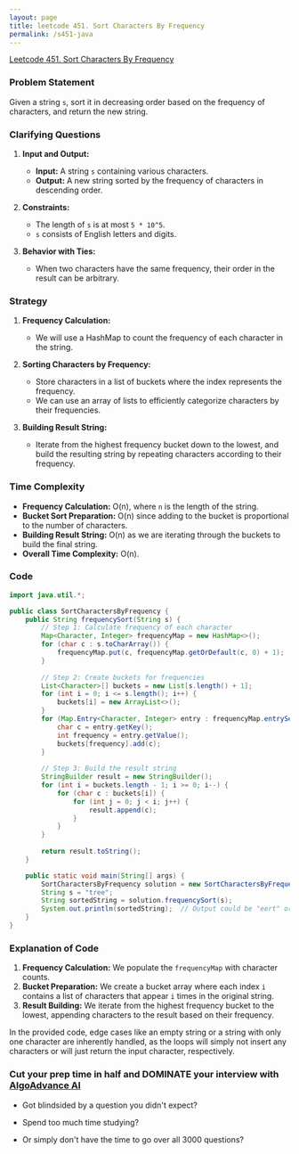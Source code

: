 ```yaml
---
layout: page
title: leetcode 451. Sort Characters By Frequency
permalink: /s451-java
---
```

[Leetcode 451. Sort Characters By Frequency](https://algoadvance.github.io/algoadvance/l451)
### Problem Statement
Given a string `s`, sort it in decreasing order based on the frequency of characters, and return the new string.

### Clarifying Questions
1. **Input and Output:**
    - **Input:** A string `s` containing various characters.
    - **Output:** A new string sorted by the frequency of characters in descending order.

2. **Constraints:**
    - The length of `s` is at most `5 * 10^5`.
    - `s` consists of English letters and digits.

3. **Behavior with Ties:**
    - When two characters have the same frequency, their order in the result can be arbitrary.

### Strategy
1. **Frequency Calculation:**
    - We will use a HashMap to count the frequency of each character in the string.

2. **Sorting Characters by Frequency:**
    - Store characters in a list of buckets where the index represents the frequency. 
    - We can use an array of lists to efficiently categorize characters by their frequencies.

3. **Building Result String:**
    - Iterate from the highest frequency bucket down to the lowest, and build the resulting string by repeating characters according to their frequency.

### Time Complexity
- **Frequency Calculation:** O(n), where `n` is the length of the string.
- **Bucket Sort Preparation:** O(n) since adding to the bucket is proportional to the number of characters.
- **Building Result String:** O(n) as we are iterating through the buckets to build the final string.
- **Overall Time Complexity:** O(n).

### Code

```java
import java.util.*;

public class SortCharactersByFrequency {
    public String frequencySort(String s) {
        // Step 1: Calculate frequency of each character
        Map<Character, Integer> frequencyMap = new HashMap<>();
        for (char c : s.toCharArray()) {
            frequencyMap.put(c, frequencyMap.getOrDefault(c, 0) + 1);
        }
        
        // Step 2: Create buckets for frequencies
        List<Character>[] buckets = new List[s.length() + 1];
        for (int i = 0; i <= s.length(); i++) {
            buckets[i] = new ArrayList<>();
        }
        for (Map.Entry<Character, Integer> entry : frequencyMap.entrySet()) {
            char c = entry.getKey();
            int frequency = entry.getValue();
            buckets[frequency].add(c);
        }
        
        // Step 3: Build the result string
        StringBuilder result = new StringBuilder();
        for (int i = buckets.length - 1; i >= 0; i--) {
            for (char c : buckets[i]) {
                for (int j = 0; j < i; j++) {
                    result.append(c);
                }
            }
        }
        
        return result.toString();
    }

    public static void main(String[] args) {
        SortCharactersByFrequency solution = new SortCharactersByFrequency();
        String s = "tree";
        String sortedString = solution.frequencySort(s);
        System.out.println(sortedString);  // Output could be "eert" or "eetr"
    }
}
```

### Explanation of Code
1. **Frequency Calculation:** We populate the `frequencyMap` with character counts.
2. **Bucket Preparation:** We create a bucket array where each index `i` contains a list of characters that appear `i` times in the original string.
3. **Result Building:** We iterate from the highest frequency bucket to the lowest, appending characters to the result based on their frequency.

In the provided code, edge cases like an empty string or a string with only one character are inherently handled, as the loops will simply not insert any characters or will just return the input character, respectively.


### Cut your prep time in half and DOMINATE your interview with [AlgoAdvance AI](https://algoAdvance.com)

- Got blindsided by a question you didn't expect?

- Spend too much time studying?

- Or simply don't have the time to go over all 3000 questions?

